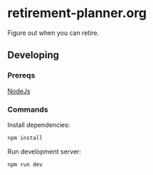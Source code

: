 # retirement-planner.org

Figure out when you can retire.

## Developing

### Prereqs

[NodeJs](https://nodejs.org/en/)

### Commands

Install dependencies: 

```bash
npm install
```

Run development server:

```bash
npm run dev
```



